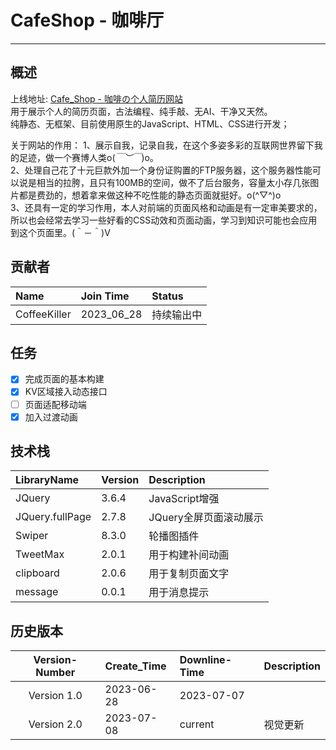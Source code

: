 # CafeShop - 咖啡厅

---

## 概述

上线地址: [Cafe_Shop - 咖啡の个人简历网站](http://coffeekiller.net3v.club)  
用于展示个人的简历页面，古法编程、纯手敲、无AI、干净又天然。  
纯静态、无框架、目前使用原生的JavaScript、HTML、CSS进行开发；  

关于网站的作用：
1、展示自我，记录自我，在这个多姿多彩的互联网世界留下我的足迹，做一个赛博人类o(*￣︶￣*)o。  
2、处理自己花了十元巨款外加一个身份证购置的FTP服务器，这个服务器性能可以说是相当的拉胯，且只有100MB的空间，做不了后台服务，容量太小存几张图片都是费劲的，想着拿来做这种不吃性能的静态页面就挺好。o(^▽^)o  
3、还具有一定的学习作用，本人对前端的页面风格和动画是有一定审美要求的，所以也会经常去学习一些好看的CSS动效和页面动画，学习到知识可能也会应用到这个页面里。(＾－＾)V  

## 贡献者

| Name          | Join Time     | Status           |
| :---          | :---          | :---             |
| CoffeeKiller  | 2023_06_28    | 持续输出中       |

## 任务

- [x] 完成页面的基本构建
- [x] KV区域接入动态接口
- [ ] 页面适配移动端
- [x] 加入过渡动画

## 技术栈

| LibraryName        | Version          | Description                     |
| :----------------- | :--------------- | :------------------------------ |
| JQuery             | 3.6.4            | JavaScript增强                  |
| JQuery.fullPage    | 2.7.8            | JQuery全屏页面滚动展示          |
| Swiper             | 8.3.0            | 轮播图插件                      |
| TweetMax           | 2.0.1            | 用于构建补间动画                |
| clipboard          | 2.0.6            | 用于复制页面文字                |
| message            | 0.0.1            | 用于消息提示                    |


## 历史版本

| Version-Number | Create_Time | Downline-Time | Description |
| :---:          | :---        | :---          | :---        |        
| Version 1.0    | 2023-06-28  | 2023-07-07    |             |
| Version 2.0    | 2023-07-08  | current       | 视觉更新    |
